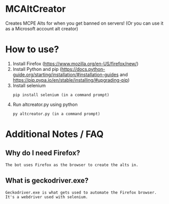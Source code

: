 # MCAltCreator
Creates MCPE Alts for when you get banned on servers! (Or you can use it as a Microsoft account alt creator)
  # How to use?
  1. Install Firefox (https://www.mozilla.org/en-US/firefox/new/)
  2. Install Python and pip (https://docs.python-guide.org/starting/installation/#installation-guides and https://pip.pypa.io/en/stable/installing/#upgrading-pip)
  3. Install selenium
     ```
     pip install selenium (in a command prompt)
     ```
  4. Run altcreator.py using python
     ```
     py altcreator.py (in a command prompt)
     ```
# Additional Notes / FAQ
 ## Why do I need Firefox?
  ```
  The bot uses Firefox as the browser to create the alts in.
  ```
 ## What is geckodriver.exe?
  ```
  Geckodriver.exe is what gets used to automate the Firefox browser. It's a webdriver used with selenium.
  ```
